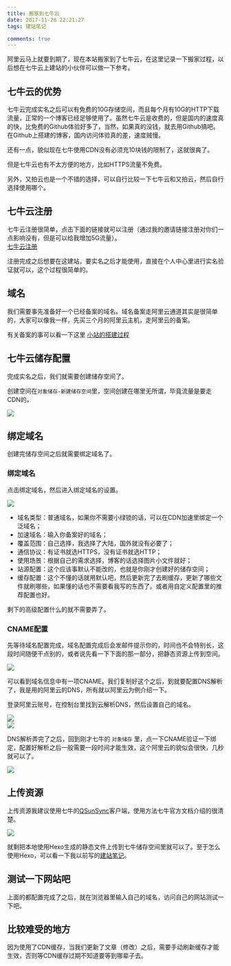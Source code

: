 ```yaml
---
title: 搬家到七牛云
date: 2017-11-26 22:21:27
tags: 建站笔记

comments: true
---
```


阿里云马上就要到期了，现在本站搬家到了七牛云，在这里记录一下搬家过程，以后想在七牛云上建站的小伙伴可以做一下参考。

<!-- more -->

## 七牛云的优势

七牛云完成实名之后可以有免费的10G存储空间，而且每个月有10G的HTTP下载流量，正常的一个博客已经足够使用了。虽然七牛云是收费的，但是国内的速度真的快，比免费的Github体验好多了，当然，如果真的没钱，就去用Github搞吧。在Github上搭建的博客，国内访问体验真的差，速度贼慢。

还有一点，貌似现在七牛使用CDN没有必须充10块钱的限制了，这就很爽了。

但是七牛云也有不太方便的地方，比如HTTPS流量不免费。

另外，又拍云也是一个不错的选择，可以自行比较一下七牛云和又拍云，然后自行选择使用哪个。

## 七牛云注册

七牛云注册很简单，点击下面的链接就可以注册（通过我的邀请链接注册对你们一点影响没有，但是可以给我增加5G流量）。  
[七牛云注册](https://portal.qiniu.com/signup?code=3lor2t6uys85u)

注册完成之后想要在这建站，要实名之后才能使用，直接在个人中心里进行实名验证就可以，这个过程很简单的。

## 域名

我们需要事先准备好一个已经备案的域名。域名备案走阿里云通道其实是很简单的，大家可以像我一样，先买三个月的阿里云主机，走阿里云的备案。

有关备案的事可以看一下这里 [小站的搭建过程](http://www.xxwhite.com/2017/BuildNote.html)

## 七牛云储存配置

完成实名之后，我们就需要创建储存空间了。

创建空间在`对象储存-新建储存空间`里，空间创建在哪里无所谓，毕竟流量是要走CDN的。

![](https://i.loli.net/2017/11/27/5a1baa9eb1e65.png)

## 绑定域名

创建完储存空间之后就需要绑定域名了。

### 绑定域名
点击绑定域名，然后进入绑定域名的设置。

![](https://i.loli.net/2017/11/27/5a1bac19351ac.png)

- 域名类型：普通域名，如果你不需要小绿锁的话，可以在CDN加速里绑定一个泛域名；
- 加速域名：输入你备案好的域名；
- 覆盖范围：自己选择，我选择了大陆，国外就没有必要了；
- 通信协议：有证书就选HTTPS，没有证书就选HTTP；
- 使用场景：根据自己的需求选择，博客的话选择图片小文件就好；
- 站源配置：这个应该事默认不能改的，也就是你刚才创建好的储存空间；
- 缓存配置：这个不懂的话就用默认吧，然后更新完了去刷缓存，更新了哪些文件就刷哪些，如果懂的话也不需要看我写的东西了。或者用自定义配置里的推荐配置也好。

剩下的高级配置什么的就不需要弄了。

### CNAME配置

先等待域名配置完成，域名配置完成后会发邮件提示你的，时间也不会特别长，这段时间随便干点别的，或者说先看一下下面的那一部分，把静态资源上传到空间。

![](https://i.loli.net/2017/11/27/5a1bb52d6d864.png)

可以看到域名信息中有一项CNAME。我们复制好这个之后，到就要配置DNS解析了，我是用的阿里云的DNS，所有就以阿里云为例介绍一下。

登录阿里云账号，在控制台里找到云解析DNS，然后设置自己的域名。

![](https://i.loli.net/2017/11/27/5a1bb6c1bcb39.png)  
![](https://i.loli.net/2017/11/27/5a1bb75ecf96a.png)

DNS解析弄完了之后，回到刚才七牛的 `对象储存` 里，点一下CNAME验证一下绑定，配置好解析之后一般需要一段时间才能生效，这个阿里云的貌似会很快，几秒就可以了。

![](https://i.loli.net/2017/11/27/5a1bb85944664.png)

## 上传资源

上传资源我建议使用七牛的[QSunSync](https://developer.qiniu.com/kodo/tools/1666/qsunsync)客户端，使用方法七牛官方文档介绍的很清楚。

![](https://i.loli.net/2017/11/27/5a1bb498a955a.png)

就剩把本地使用Hexo生成的静态文件上传到七牛储存空间里就可以了。至于怎么使用Hexo，可以看一下我以前写的[建站笔记](http://www.xxwhite.com/tags/%E5%BB%BA%E7%AB%99%E7%AC%94%E8%AE%B0/)。

## 测试一下网站吧

上面的都配置完成了之后，就在浏览器里输入自己的域名，访问自己的网站测试一下吧。

## 比较难受的地方

因为使用了CDN缓存，当我们更新了文章（修改）之后，需要手动刷新缓存才能生效，否则等CDN缓存过期不知道要等到哪辈子去。

